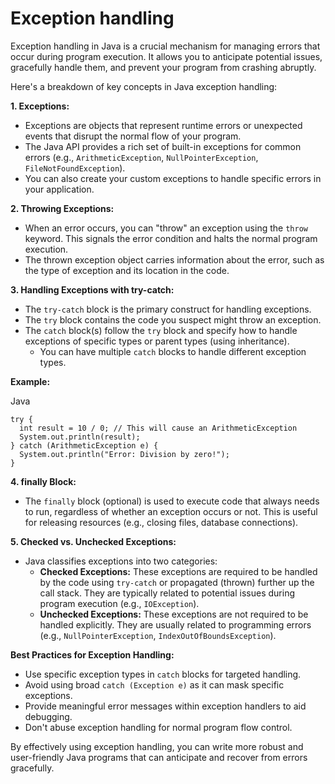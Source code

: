 # Exception handling
Exception handling in Java is a crucial mechanism for managing errors that occur during program execution. It allows you to anticipate potential issues, gracefully handle them, and prevent your program from crashing abruptly.

Here's a breakdown of key concepts in Java exception handling:

**1. Exceptions:**

- Exceptions are objects that represent runtime errors or unexpected events that disrupt the normal flow of your program.
- The Java API provides a rich set of built-in exceptions for common errors (e.g., `ArithmeticException`, `NullPointerException`, `FileNotFoundException`).
- You can also create your custom exceptions to handle specific errors in your application.

**2. Throwing Exceptions:**

- When an error occurs, you can "throw" an exception using the `throw` keyword. This signals the error condition and halts the normal program execution.
- The thrown exception object carries information about the error, such as the type of exception and its location in the code.

**3. Handling Exceptions with try-catch:**

- The `try-catch` block is the primary construct for handling exceptions.
- The `try` block contains the code you suspect might throw an exception.
- The `catch` block(s) follow the `try` block and specify how to handle exceptions of specific types or parent types (using inheritance).
    - You can have multiple `catch` blocks to handle different exception types.

**Example:**

Java

```
try {
  int result = 10 / 0; // This will cause an ArithmeticException
  System.out.println(result);
} catch (ArithmeticException e) {
  System.out.println("Error: Division by zero!");
}
```

**4. finally Block:**

- The `finally` block (optional) is used to execute code that always needs to run, regardless of whether an exception occurs or not. This is useful for releasing resources (e.g., closing files, database connections).

**5. Checked vs. Unchecked Exceptions:**

- Java classifies exceptions into two categories:
    - **Checked Exceptions:** These exceptions are required to be handled by the code using `try-catch` or propagated (thrown) further up the call stack. They are typically related to potential issues during program execution (e.g., `IOException`).
    - **Unchecked Exceptions:** These exceptions are not required to be handled explicitly. They are usually related to programming errors (e.g., `NullPointerException`, `IndexOutOfBoundsException`).

**Best Practices for Exception Handling:**

- Use specific exception types in `catch` blocks for targeted handling.
- Avoid using broad `catch (Exception e)` as it can mask specific exceptions.
- Provide meaningful error messages within exception handlers to aid debugging.
- Don't abuse exception handling for normal program flow control.

By effectively using exception handling, you can write more robust and user-friendly Java programs that can anticipate and recover from errors gracefully.